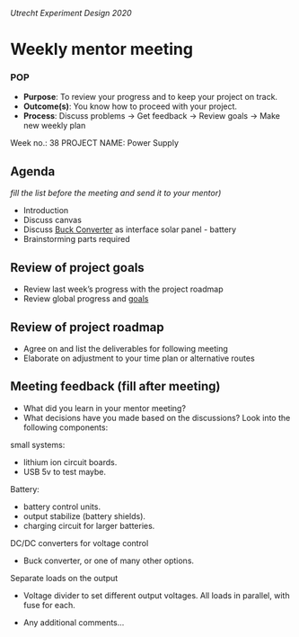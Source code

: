 *Utrecht Experiment Design 2020*

# Weekly mentor meeting

### POP

+ **Purpose**: To review your progress and to keep your project on track.
+ **Outcome(s)**: You know how to proceed with your project.
+ **Process**: Discuss problems → Get feedback → Review goals → Make new weekly plan

Week no.: 38
PROJECT NAME: Power Supply

## Agenda 
*fill the list before the meeting and send it to your mentor)*
+ Introduction
+ Discuss canvas
+ Discuss [Buck Converter](https://learn.libre.solar/development/dcdc_converter.html#buck-converter) as interface solar panel - battery
+ Brainstorming parts required

## Review of project goals

+ Review last week’s progress with the project roadmap
+ Review global progress and [goals](https://git.science.uu.nl/m.v.jongerhuis/experiment-design-2020/-/blob/3ab4cda1e8c1e3963f56ba094050f4df953a6d38/projects/Power_Supply_Maurice_Jakob/documentation/project_goals.md)



## Review of project roadmap

+ Agree on and list the deliverables for following meeting
+ Elaborate on adjustment to your time plan or alternative routes

## Meeting feedback (fill after meeting)

+ What did you learn in your mentor meeting? 
+ What decisions have you made based on the discussions?
Look into the following components:

small systems:
+ lithium ion circuit boards.
+ USB 5v to test maybe.

Battery:
+ battery control units.
+ output stabilize (battery shields).
+ charging circuit for larger batteries.

DC/DC converters for voltage control
+ Buck converter, or one of many other options.

Separate loads on the output
+ Voltage divider to set different output voltages. All loads in parallel, with fuse for each.


+ Any additional comments...
